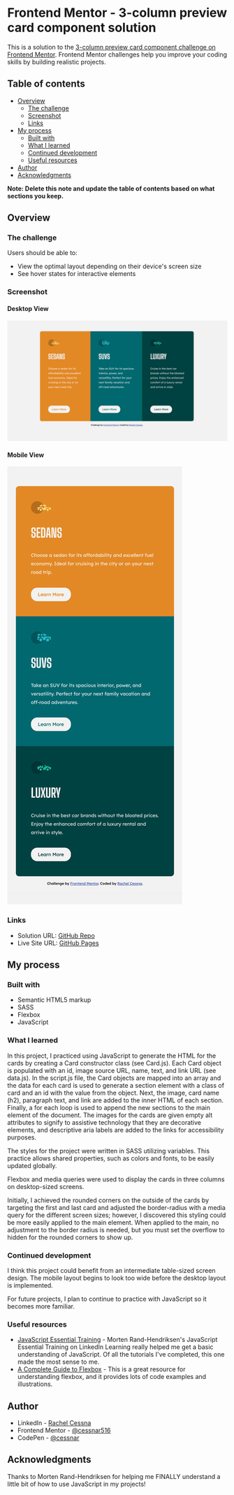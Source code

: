 # Frontend Mentor - 3-column preview card component solution

This is a solution to the [3-column preview card component challenge on Frontend Mentor](https://www.frontendmentor.io/challenges/3column-preview-card-component-pH92eAR2-). Frontend Mentor challenges help you improve your coding skills by building realistic projects. 

## Table of contents

- [Overview](#overview)
  - [The challenge](#the-challenge)
  - [Screenshot](#screenshot)
  - [Links](#links)
- [My process](#my-process)
  - [Built with](#built-with)
  - [What I learned](#what-i-learned)
  - [Continued development](#continued-development)
  - [Useful resources](#useful-resources)
- [Author](#author)
- [Acknowledgments](#acknowledgments)

**Note: Delete this note and update the table of contents based on what sections you keep.**

## Overview

### The challenge

Users should be able to:

- View the optimal layout depending on their device's screen size
- See hover states for interactive elements

### Screenshot

#### Desktop View

![](./images/desktop-screenshot.jpg)

#### Mobile View

![](./images/mobile-screenshot.jpg)

### Links

- Solution URL: [GitHub Repo](https://github.com/cessnar516/FM-3-col-card-component)
- Live Site URL: [GitHub Pages](https://cessnar516.github.io/FM-3-col-card-component/)

## My process

### Built with

- Semantic HTML5 markup
- SASS
- Flexbox
- JavaScript

### What I learned

In this project, I practiced using JavaScript to generate the HTML for the cards by creating a Card constructor class (see Card.js). Each Card object is populated with an id, image source URL, name, text, and link URL (see data.js). In the script.js file, the Card objects are mapped into an array and the data for each card is used to generate a section element with a class of card and an id with the value from the object. Next, the image, card name (h2), paragraph text, and link are added to the inner HTML of each section. Finally, a for each loop is used to append the new sections to the main element of the document. The images for the cards are given empty alt attributes to signify to assistive technology that they are decorative elements, and descriptive aria labels are added to the links for accessibility purposes. 

The styles for the project were written in SASS utilizing variables. This practice allows shared properties, such as colors and fonts, to be easily updated globally. 

Flexbox and media queries were used to display the cards in three columns on desktop-sized screens. 

Initially, I achieved the rounded corners on the outside of the cards by targeting the first and last card and adjusted the border-radius with a media query for the different screen sizes; however, I discovered this styling could be more easily applied to the main element. When applied to the main, no adjustment to the border radius is needed, but you must set the overflow to hidden for the rounded corners to show up. 

### Continued development

I think this project could benefit from an intermediate table-sized screen design. The mobile layout begins to look too wide before the desktop layout is implemented. 

For future projects, I plan to continue to practice with JavaScript so it becomes more familiar. 

### Useful resources

- [JavaScript Essential Training](https://www.linkedin.com/learning-login/share?account=76264346&forceAccount=false&redirect=https%3A%2F%2Fwww.linkedin.com%2Flearning%2Fjavascript-essential-training%3Ftrk%3Dshare_ent_url%26shareId%3DG25io%252FWLQ3iZbvHtQu5A9A%253D%253D) - Morten Rand-Hendriksen's JavaScript Essential Training on LinkedIn Learning really helped me get a basic understanding of JavaScript. Of all the tutorials I've completed, this one made the most sense to me. 
- [A Complete Guide to Flexbox](https://css-tricks.com/snippets/css/a-guide-to-flexbox/) - This is a great resource for understanding flexbox, and it provides lots of code examples and illustrations. 

## Author

- LinkedIn - [Rachel Cessna](https://www.linkedin.com/in/rachelacessna/)
- Frontend Mentor - [@cessnar516](https://www.frontendmentor.io/profile/cessnar516)
- CodePen - [@cessnar](https://codepen.io/cessnar)

## Acknowledgments

Thanks to Morten Rand-Hendriksen for helping me FINALLY understand a little bit of how to use JavaScript in my projects!
